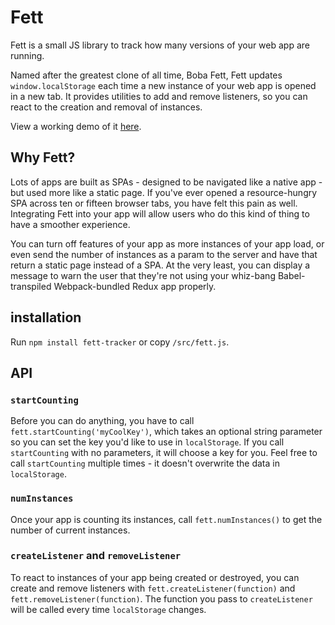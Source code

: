 # Fett

Fett is a small JS library to track how many versions of your web app are running.

Named after the greatest clone of all time, Boba Fett, Fett updates `window.localStorage` each time a new instance of your web app is opened in a new tab. It provides utilities to add and remove listeners, so you can react to the creation and removal of instances.

View a working demo of it [here](https://seangoedecke.github.io/fett/).

## Why Fett?

Lots of apps are built as SPAs - designed to be navigated like a native app - but used more like a static page. If you've ever opened a resource-hungry SPA across ten or fifteen browser tabs, you have felt this pain as well. Integrating Fett into your app will allow users who do this kind of thing to have a smoother experience.

You can turn off features of your app as more instances of your app load, or even send the number of instances as a param to the server and have that return a static page instead of a SPA. At the very least, you can display a message to warn the user that they're not using your whiz-bang Babel-transpiled Webpack-bundled Redux app properly.

## installation

Run `npm install fett-tracker` or copy `/src/fett.js`.

## API

### `startCounting`

Before you can do anything, you have to call `fett.startCounting('myCoolKey')`, which takes an optional string parameter so you can set the key you'd like to use in `localStorage`. If you call `startCounting` with no parameters, it will choose a key for you. Feel free to call `startCounting` multiple times - it doesn't overwrite the data in `localStorage`.

### `numInstances`

Once your app is counting its instances, call `fett.numInstances()` to get the number of current instances.

### `createListener` and `removeListener`

To react to instances of your app being created or destroyed, you can create and remove listeners with `fett.createListener(function)` and `fett.removeListener(function)`. The function you pass to `createListener` will be called every time `localStorage` changes.
